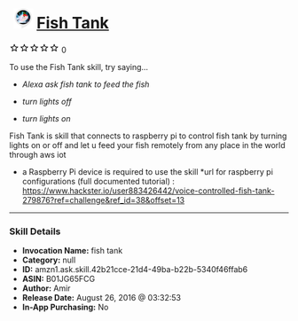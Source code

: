 # &nbsp;<img src="skill_icon" alt="Fish Tank icon" width="36"> [Fish Tank](http://alexa.amazon.com/#skills/amzn1.ask.skill.42b21cce-21d4-49ba-b22b-5340f46ffab6)
![0 stars](../../images/ic_star_border_black_18dp_1x.png)![0 stars](../../images/ic_star_border_black_18dp_1x.png)![0 stars](../../images/ic_star_border_black_18dp_1x.png)![0 stars](../../images/ic_star_border_black_18dp_1x.png)![0 stars](../../images/ic_star_border_black_18dp_1x.png) 0

To use the Fish Tank skill, try saying...

* *Alexa ask fish tank to feed the fish*

* *turn lights off*

* *turn lights on*

Fish Tank is skill that connects to raspberry pi to control fish tank by turning lights on or off and let u feed your fish remotely from any place in the world through aws iot

* a Raspberry Pi device is required to use the skill 
*url for raspberry pi configurations (full documented tutorial) :
https://www.hackster.io/user883426442/voice-controlled-fish-tank-279876?ref=challenge&ref_id=38&offset=13

***

### Skill Details

* **Invocation Name:** fish tank
* **Category:** null
* **ID:** amzn1.ask.skill.42b21cce-21d4-49ba-b22b-5340f46ffab6
* **ASIN:** B01JG65FCG
* **Author:** Amir
* **Release Date:** August 26, 2016 @ 03:32:53
* **In-App Purchasing:** No
